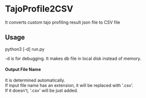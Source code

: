 TajoProfile2CSV
===============

It converts custom tajo profiling result json file to CSV file

## Usage

python3 [-d] run.py <json files...>

-d is for debugging. It makes db file in local disk instead of memory.

#### Output File Name

It is determined automatically.    
If input file name has an extension, it will be replaced with '.csv'.    
If it doesn't, '.csv' will be just added.
